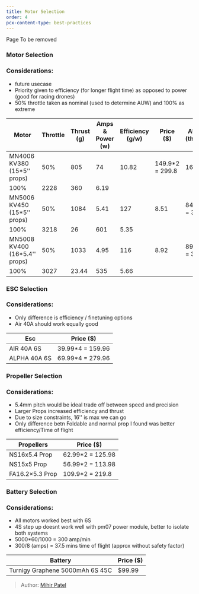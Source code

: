 ```yaml
---
title: Motor Selection
order: 4
pcx-content-type: best-practices
---
```

<Aside type="warning" header="To-Do">

Page To be removed

</Aside>

### Motor Selection
### Considerations: 
- future usecase
- Priority given to efficiency (for longer flight time) as opposed to power (good for racing drones)
- 50% throttle taken as nominal (used to determine AUW) and 100% as extreme

<TableWrap>

| Motor                         | Throttle | Thrust (g)  | Amps & Power (w) | Efficiency (g/w) | Price ($)        | AUW (g) (thrust*4) |
|-------------------------------|----------|-------------|------------------|------------------|------------------|--------------------|
| MN4006 KV380 (15*5'' props)   | 50%      | 805         | 74               | 10.82            | 149.9*2 = 299.8  | 1610               |
| 100%                          | 2228     | 360         | 6.19             |                  |                  |                    |
| MN5006 KV450 (15*5'' props)   | 50%      | 1084        | 5.41 | 127       | 8.51             | 84.99*4 = 339.96 | 4336               |
| 100%                          | 3218     | 26 | 601    | 5.35             |                  |                  |                    |
| MN5008 KV400 (16*5.4'' props) | 50%      | 1033        | 4.95| 116        | 8.92             | 89.99*4 = 359.96 | 4132               |
| 100%                          | 3027     | 23.44 | 535 | 5.66             |                  |                  |                    |



</TableWrap>

### ESC Selection
### Considerations: 
- Only difference is efficiency / finetuning options 
- Air 40A should work equally good

<TableWrap>

| Esc          | Price ($)        |
|--------------|------------------|
| AIR 40A 6S   | 39.99*4 = 159.96 |
| ALPHA 40A 6S | 69.99*4 = 279.96 |

</TableWrap>

### Propeller Selection
### Considerations: 
- 5.4mm pitch would be ideal trade off between speed and precision 
- Larger Props increased efficiency and thrust
- Due to size constraints, 16'' is max we can go
- Only difference betn Foldable and normal prop I found was better efficiency/Time of flight

<TableWrap>

| Propellers      | Price ($)        |
|-----------------|------------------|
| NS16x5.4 Prop   | 62.99*2 = 125.98 |
| NS15x5 Prop     | 56.99*2 = 113.98 |
| FA16.2×5.3 Prop | 109.9*2 = 219.8  |

</TableWrap>

### Battery Selection
### Considerations: 
- All motors worked best with 6S
- 4S step up doesnt work well with pm07 power module, better to isolate both systems
- 5000*60/1000 = 300 amp/min
- 300/8 (amps) = 37.5 mins time of flight (approx without safety factor)

<TableWrap>

| Battery                         | Price ($) |
|---------------------------------|-----------|
| Turnigy Graphene 5000mAh 6S 45C | $99.99    |


</TableWrap>


> Author: [Mihir Patel](https://github.com/mihyr)